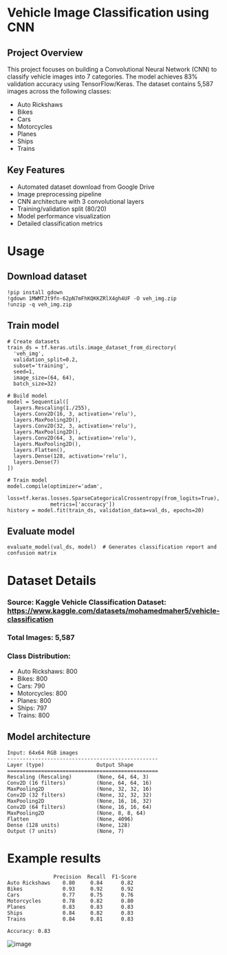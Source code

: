 # Vehicle Image Classification using CNN

## Project Overview
This project focuses on building a Convolutional Neural Network (CNN) to classify vehicle images into 7 categories. The model achieves 83% validation accuracy using TensorFlow/Keras. The dataset contains 5,587 images across the following classes:
- Auto Rickshaws
- Bikes
- Cars
- Motorcycles
- Planes
- Ships
- Trains

## Key Features
- Automated dataset download from Google Drive
- Image preprocessing pipeline
- CNN architecture with 3 convolutional layers
- Training/validation split (80/20)
- Model performance visualization
- Detailed classification metrics

# Usage

## Download dataset 
```
!pip install gdown
!gdown 1MWMTJt9fn-62pN7mFhKQKKZRlX4gh4UF -O veh_img.zip
!unzip -q veh_img.zip
```
## Train model 
```
# Create datasets
train_ds = tf.keras.utils.image_dataset_from_directory(
  'veh_img',
  validation_split=0.2,
  subset='training',
  seed=1,
  image_size=(64, 64),
  batch_size=32)

# Build model
model = Sequential([
  layers.Rescaling(1./255),
  layers.Conv2D(16, 3, activation='relu'),
  layers.MaxPooling2D(),
  layers.Conv2D(32, 3, activation='relu'),
  layers.MaxPooling2D(),
  layers.Conv2D(64, 3, activation='relu'),
  layers.MaxPooling2D(),
  layers.Flatten(),
  layers.Dense(128, activation='relu'),
  layers.Dense(7)
])

# Train model
model.compile(optimizer='adam',
              loss=tf.keras.losses.SparseCategoricalCrossentropy(from_logits=True),
              metrics=['accuracy'])
history = model.fit(train_ds, validation_data=val_ds, epochs=20)
```

## Evaluate model
```
evaluate_model(val_ds, model)  # Generates classification report and confusion matrix
```

# Dataset Details
### Source: Kaggle Vehicle Classification Dataset: https://www.kaggle.com/datasets/mohamedmaher5/vehicle-classification
### Total Images: 5,587
### Class Distribution:
- Auto Rickshaws: 800
- Bikes: 800
- Cars: 790
- Motorcycles: 800
- Planes: 800
- Ships: 797
- Trains: 800

## Model architecture
```
Input: 64x64 RGB images
-------------------------------------------------
Layer (type)                 Output Shape      
=================================================
Rescaling (Rescaling)        (None, 64, 64, 3)  
Conv2D (16 filters)          (None, 64, 64, 16) 
MaxPooling2D                 (None, 32, 32, 16) 
Conv2D (32 filters)          (None, 32, 32, 32) 
MaxPooling2D                 (None, 16, 16, 32) 
Conv2D (64 filters)          (None, 16, 16, 64) 
MaxPooling2D                 (None, 8, 8, 64)   
Flatten                      (None, 4096)       
Dense (128 units)            (None, 128)        
Output (7 units)             (None, 7)          
```

# Example results
```
               Precision  Recall  F1-Score
Auto Rickshaws    0.80     0.84      0.82
Bikes             0.93     0.92      0.92
Cars              0.77     0.75      0.76
Motorcycles       0.78     0.82      0.80
Planes            0.83     0.83      0.83
Ships             0.84     0.82      0.83
Trains            0.84     0.81      0.83

Accuracy: 0.83
```
![image](https://github.com/user-attachments/assets/6ab4f7ae-4b22-4e87-accf-755c3ba8b24e)
